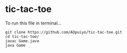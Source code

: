# tic-tac-toe
To run this file in terminal...
```
git clone https://github.com/AOpuiyo/tic-tac-toe.git
cd tic-tac-toe/
javac Game.java
java Game

```
